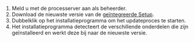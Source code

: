 1. Meld u met de processerver aan als beheerder.
2. Download de nieuwste versie van de [geïntegreerde Setup](http://aka.ms/unifiedinstaller).
3. Dubbelklik op het installatieprogramma om het updateproces te starten.
4. Het installatieprogramma detecteert de verschillende onderdelen die zijn geïnstalleerd en werkt deze bij naar de nieuwste versie.
